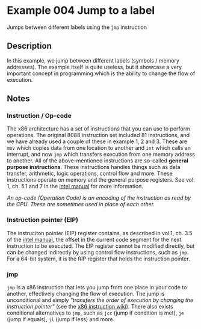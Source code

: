 # Example 004 Jump to a label

Jumps between different labels using the `jmp` instruction

## Description

In this example, we jump between different labels (symbols / memory addresses). The example itself is quite useless, but it showcase a very important concept in programming which is the ability to change the flow of execution.

## Notes

### Instruction / Op-code

The x86 architecture has a set of instructions that you can use to perform operations. The original 8088 instruction set included 81 instructions, and we have already used a couple of these in example 1, 2 and 3. These are `mov` which copies data from one location to another and `int` which calls an interrupt, and now `jmp` which transfers execution from one memory address to another. All of the above-mentioned instructions are so-called __general purpose instructions__. These instructions handles things such as data transfer, arithmetic, logic operations, control flow and more. These instructions operate on memory and the general purpose registers. See vol. 1, ch. 5.1 and 7 in the [intel manual][intel] for more information.

_An op-code (Operation Code) is an encoding of the instruction as read by the CPU. These are sometimes used in place of each other._

### Instruction pointer (EIP)

The instruciton pointer (EIP) register contains, as described in vol.1, ch. 3.5 of the [intel manual][intel], the offset in the current code segment for the next instruction to be executed. The EIP register cannot be modified directly, but can be changed indirectly by using control flow instructions, such as `jmp`. For a 64-bit system, it is the RIP register that holds the instruction pointer.

### jmp

`jmp` is a x86 instruction that lets you jump from one place in your code to another, effectively changing the flow of execution. The jump is unconditional and simply *"transfers the order of execution by changing the instruction pointer"* (see the [x86 instruction wiki][instructions]). There also exists conditional alternatives to `jmp`, such as `jcc` (jump if condition is met), `je` (jump if equals), `jl` (jump if less) and more.

[intel]: https://software.intel.com/content/www/us/en/develop/download/intel-64-and-ia-32-architectures-sdm-combined-volumes-1-2a-2b-2c-2d-3a-3b-3c-3d-and-4.html
[instructions]: https://en.wikipedia.org/wiki/JMP_(x86_instruction)